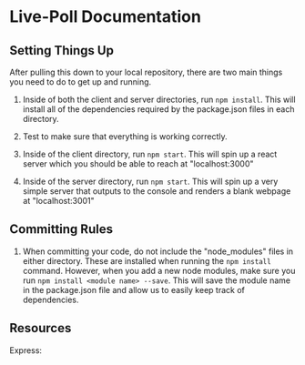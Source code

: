# Live-Poll Documentation


## Setting Things Up
After pulling this down to your local repository, there are two main things
you need to do to get up and running.

1. Inside of both the client and server directories, run `npm install`. This will install
    all of the dependencies required by the package.json files in each directory.

2. Test to make sure that everything is working correctly.

  1. Inside of the client directory, run `npm start`. This will spin up a react server
        which you should be able to reach at "localhost:3000"

  2. Inside of the server directory, run `npm start`. This will spin up a very simple
        server that outputs to the console and renders a blank webpage at "localhost:3001"


## Committing Rules
1. When committing your code, do not include the "node_modules" files in either directory. These
are installed when running the `npm install` command. However, when you add a new node modules,
make sure you run `npm install <module name> --save`. This will save the module name in the package.json
file and allow us to easily keep track of dependencies.


## Resources

Express:
